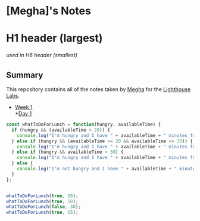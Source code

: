 # [Megha]'s Notes
# H1 header (largest)
###### used in H6 header (smallest)

## Summary 

This repository contains all of the notes taken by [Megha](https://github.com/bhalemegha/lighthouse-web-notes.git) for the [Lighthouse Labs](https://www.lighthouselabs.ca/).

* [Week 1](/Week_1)  
  *[Day 1](/Week_1/Day_1)


```javascript
const whatToDoForLunch = function(hungry, availableTime) {
  if (hungry && (availableTime < 20)) {
    console.log("I'm hungry and I have " + availableTime + " minutes for lunch.\nI don't know what to do!");
  } else if (hungry && (availableTime >= 20 && availableTime <= 30)) {
    console.log("I'm hungry and I have " + availableTime + " minutes for lunch.\nI don't know what to do!");
  } else if (hungry && availableTime > 30) {
    console.log("I'm hungry and I have " + availableTime + " minutes for lunch.\nI don't know what to do!");
  } else {
    console.log("I'm not hungry and I have " + availableTime + " minutes for lunch.\n I don't know what to do!");
  }
};


whatToDoForLunch(true, 20);
whatToDoForLunch(true, 50);
whatToDoForLunch(false, 30);
whatToDoForLunch(true, 15);
```